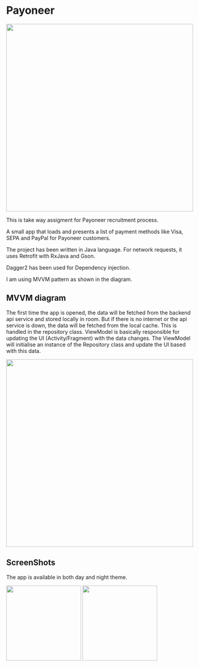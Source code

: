 
# Payoneer

<img src="https://user-images.githubusercontent.com/47601553/128331873-dfefd10e-6cf5-49f5-826a-3d9a0309ded2.jpg" width="500" style="max-width:100%;">

This is take way assigment for Payoneer recruitment process.


A small app that loads and presents a list of payment methods like Visa, SEPA and
PayPal for Payoneer customers.

The project has been written in Java language. For network requests, it uses Retrofit with RxJava and Gson.

Dagger2 has been used for Dependency injection.

I am using MVVM pattern as shown in the diagram. 



## MVVM diagram
The first time the app is opened, the data will be fetched from the backend api service and stored locally in room. 
But if there is no internet or the api service is down, the data will be fetched from the local cache.
This is handled in the repository class.
ViewModel is basically responsible for updating the UI (Activity/Fragment) with the data changes.
The ViewModel will initialise an instance of the Repository class and update the UI based with this data.


<img src="https://user-images.githubusercontent.com/47601553/128049430-1d098d5f-0e93-453a-9e9f-31875d05e55a.png" width="500" style="max-width:100%;">


## ScreenShots


The app is available in both day and night theme.

<img src="https://user-images.githubusercontent.com/47601553/128050057-1329ee0b-4b62-4c66-af56-38cbb176a643.jpg" width="200" style="max-width:100%;">   <img src="https://user-images.githubusercontent.com/47601553/128050100-f7c220d8-bde2-41ff-92a6-1714fceef7a2.jpg" width="200" style="max-width:100%;"></br></br>


